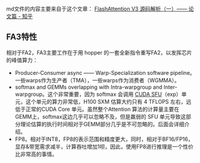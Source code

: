 md文件的内容主要来自于这个文章：
[FlashAttention V3 源码解析（一）—— 论文篇 - 知乎](https://zhuanlan.zhihu.com/p/18986650584)
## **FA3特性**

相对于FA2，FA3主要工作在于用 hopper 的一套全新指令重写FA2，以发挥芯片的峰值算力：

- Producer-Consumer async —— Warp-Specialization software pipeline。一些warps作为生产者（TMA），一些warps作为消费者（WGMMA）。
- softmax and GEMMs overlapping with Intra-warpgroup and Inter-warpgroup。这个非常重要，因为 softmax 会调用 [CUDA SFU](https://zhida.zhihu.com/search?content_id=252819732&content_type=Article&match_order=1&q=CUDA+SFU&zhida_source=entity)（exp）单元，这个单元的算力非常低，H100 SXM 估算大约只有 4 TFLOPS 左右，远低于正常的CUDA Core 单元。虽然整个Attention 算法的计算量主要在GEMM上，softmax这边几乎可以忽略不及，但是羸弱的 SFU 单元导致这部分理论估算的执行时间相对于GEMM部分几乎是不可忽略的。后面会详细介绍。
- FP8。相对于INT8，FP8的表示范围和精度更大，同时，相对于BF16/FP16，显存&带宽需求减半，计算吞吐增加1呗，因此，使用FP8进行推理是一个性价比非常高的事情。